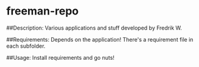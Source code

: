 # freeman-repo

##Description:
Various applications and stuff developed by Fredrik W.

##Requirements:
Depends on the application!
There's a requirement file in each subfolder.

##Usage:
Install requirements and go nuts!